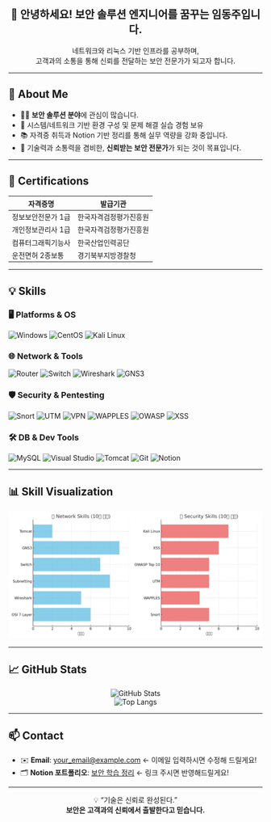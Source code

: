 <h2 align="center">🔐 안녕하세요! 보안 솔루션 엔지니어를 꿈꾸는 임동주입니다.</h2>

<p align="center">
  네트워크와 리눅스 기반 인프라를 공부하며,<br/>
  고객과의 소통을 통해 신뢰를 전달하는 보안 전문가가 되고자 합니다.
</p>

---

## 💬 About Me

- 👨‍💻 **보안 솔루션 분야**에 관심이 많습니다.
- 🧠 시스템/네트워크 기반 환경 구성 및 문제 해결 실습 경험 보유
- 📚 자격증 취득과 Notion 기반 정리를 통해 실무 역량을 강화 중입니다.
- 🎯 기술력과 소통력을 겸비한, **신뢰받는 보안 전문가**가 되는 것이 목표입니다.

---

## 📜 Certifications

| 자격증명 | 발급기관 |
|----------|----------|
| 정보보안전문가 1급 | 한국자격검정평가진흥원 |
| 개인정보관리사 1급 | 한국자격검정평가진흥원 |
| 컴퓨터그래픽기능사 | 한국산업인력공단 |
| 운전면허 2종보통 | 경기북부지방경찰청 |

---

## 💡 Skills

### 🖥️ Platforms & OS  
![Windows](https://img.shields.io/badge/Windows-0078D6?style=flat&logo=windows&logoColor=white)
![CentOS](https://img.shields.io/badge/CentOS-262577?style=flat&logo=centos&logoColor=white)
![Kali Linux](https://img.shields.io/badge/Kali_Linux-557C94?style=flat&logo=linux&logoColor=white)

### 🌐 Network & Tools  
![Router](https://img.shields.io/badge/Router-00599C?style=flat)
![Switch](https://img.shields.io/badge/Switch-0078BD?style=flat)
![Wireshark](https://img.shields.io/badge/Wireshark-1679A7?style=flat&logo=wireshark&logoColor=white)
![GNS3](https://img.shields.io/badge/GNS3-1D1D1D?style=flat)

### 🛡️ Security & Pentesting  
![Snort](https://img.shields.io/badge/Snort-FF3366?style=flat)
![UTM](https://img.shields.io/badge/UTM-F05032?style=flat)
![VPN](https://img.shields.io/badge/VPN-0052CC?style=flat)
![WAPPLES](https://img.shields.io/badge/WAPPLES-000000?style=flat)
![OWASP](https://img.shields.io/badge/OWASP_Top10-3C3C3C?style=flat)
![XSS](https://img.shields.io/badge/XSS-FFDD00?style=flat)

### 🛠️ DB & Dev Tools  
![MySQL](https://img.shields.io/badge/MySQL-4479A1?style=flat&logo=mysql&logoColor=white)
![Visual Studio](https://img.shields.io/badge/VS-5C2D91?style=flat&logo=visualstudio&logoColor=white)
![Tomcat](https://img.shields.io/badge/Tomcat-F8DC75?style=flat&logo=apachetomcat&logoColor=black)
![Git](https://img.shields.io/badge/Git-F05032?style=flat&logo=git&logoColor=white)
![Notion](https://img.shields.io/badge/Notion-000000?style=flat&logo=notion&logoColor=white)

---

## 📊 Skill Visualization

<p align="center">
  <img src="https://github.com/DongJu99/DongJu99/blob/main/dongju_skill_chart.png?raw=true" alt="Skill Chart" width="700"/>
</p>

---

## 📈 GitHub Stats

<p align="center">
  <img src="https://github-readme-stats.vercel.app/api?username=DongJu99&show_icons=true&theme=dracula" alt="GitHub Stats" />
  <br/>
  <img src="https://github-readme-stats.vercel.app/api/top-langs/?username=DongJu99&layout=compact&theme=dracula" alt="Top Langs" />
</p>

---

## 📫 Contact

- ✉️ **Email**: your_email@example.com ← 이메일 입력하시면 수정해 드릴게요!
- 🗂️ **Notion 포트폴리오**: [보안 학습 정리](https://www.notion.so) ← 링크 주시면 반영해드릴게요!

---

<p align="center">
  💡 “기술은 신뢰로 완성된다.”<br/>
  <b>보안은 고객과의 신뢰에서 출발한다고 믿습니다.</b>
</p>
